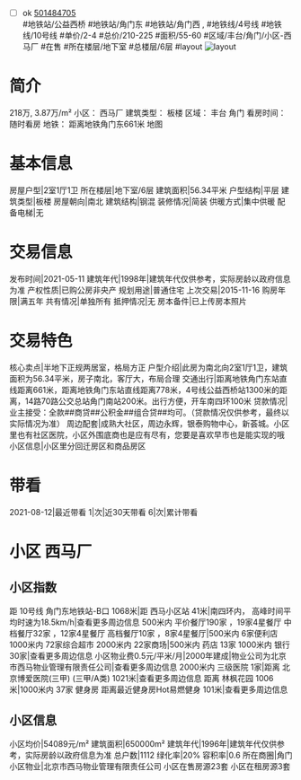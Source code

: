 - [ ] ok [501484705](https://bj.5i5j.com/ershoufang/501484705.html)  
 #地铁站/公益西桥 #地铁站/角门东 #地铁站/角门西 ,  #地铁线/4号线 #地铁线/10号线
#单价/2-4 #总价/210-225 #面积/55-60   #区域/丰台/角门/小区-西马厂 #在售 #所在楼层/地下室 #总楼层/6层 #layout 
![layout](http://image2a.5i5j.com/bdir/layout/cc2d004858c1425799f6f196179cbb41.jpg_P5.jpg) 
# 简介 
 218万,  3.87万/m² 
小区： 西马厂
建筑类型： 板楼
区域： 丰台 角门
看房时间： 随时看房
地铁： 距离地铁角门东661米 地图
# 基本信息 
 房屋户型|2室1厅1卫
所在楼层|地下室/6层
建筑面积|56.34平米
户型结构|平层
建筑类型|板楼
房屋朝向|南北
建筑结构|钢混
装修情况|简装
供暖方式|集中供暖
配备电梯|无
# 交易信息 
 发布时间|2021-05-11
建筑年代|1998年|建筑年代仅供参考，实际房龄以政府信息为准
产权性质|已购公房非央产
规划用途|普通住宅
上次交易|2015-11-16
购房年限|满五年
共有情况|单独所有
抵押情况|无
房本备件|已上传房本照片
# 交易特色 
 核心卖点|半地下正规两居室，格局方正
户型介绍|此房为南北向2室1厅1卫，建筑面积为56.34平米，房子南北，客厅大，布局合理
交通出行|距离地铁角门东站直线距离661米，距离地铁角门东站直线距离778米，4号线公益西桥站1300米的距离，14路70路公交总站角门南站200米。出行方便，开车南四环100米
贷款情况|业主接受：全款##商贷##公积金##组合贷##均可。（贷款情况仅供参考，最终以实际情况为准）
周边配套|成熟大社区，周边永辉，银泰购物中心，新荟城。小区里也有社区医院，小区外围底商也是应有尽有，您要是喜欢早市也是能实现的哦
小区信息|小区里分回迁房区和商品房区
# 带看 
 2021-08-12|最近带看	 1|次|近30天带看	 6|次|累计带看
# 小区 西马厂
## 小区指数 
 距 10号线 角门东地铁站-B口 1068米|距 西马小区站 41米|南四环内， 高峰时间平均时速为18.5km/h|查看更多周边信息
500米内 平价餐厅190家 ，19家4星餐厅
中档餐厅32家 ，12家4星餐厅
高档餐厅10家 ，8家4星餐厅|500米内 6家便利店
1000米内 72家综合超市
2000米内 22家商场|500米内 药店 13家
1000米内 银行 30家|查看更多周边信息
小区物业费0.5元/平米/月|2000年建成|物业公司为北京市西马物业管理有限责任公司|查看更多周边信息
2000米内 三级医院 1家|距离 北京博爱医院(三甲) (三甲/A类) 1021米|查看更多周边信息
距离 林枫花园 1006米|1000米内 37家 健身房
距离最近健身房Hot易燃健身 101米|查看更多周边信息
## 小区信息 
 小区均价|54089元/m²
建筑面积|650000m²
建筑年代|1996年|建筑年代仅供参考，实际房龄以政府信息为准
总户数|1112
绿化率|20%
容积率|0.6
所在商圈|角门
小区物业|北京市西马物业管理有限责任公司
小区在售房源23套
小区在租房源3套
